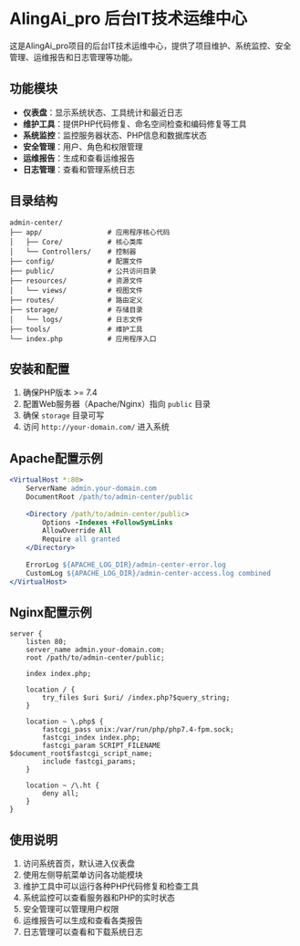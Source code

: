 # AlingAi_pro 后台IT技术运维中心

这是AlingAi_pro项目的后台IT技术运维中心，提供了项目维护、系统监控、安全管理、运维报告和日志管理等功能。

## 功能模块

- **仪表盘**：显示系统状态、工具统计和最近日志
- **维护工具**：提供PHP代码修复、命名空间检查和编码修复等工具
- **系统监控**：监控服务器状态、PHP信息和数据库状态
- **安全管理**：用户、角色和权限管理
- **运维报告**：生成和查看运维报告
- **日志管理**：查看和管理系统日志

## 目录结构

```
admin-center/
├── app/                # 应用程序核心代码
│   ├── Core/           # 核心类库
│   └── Controllers/    # 控制器
├── config/             # 配置文件
├── public/             # 公共访问目录
├── resources/          # 资源文件
│   └── views/          # 视图文件
├── routes/             # 路由定义
├── storage/            # 存储目录
│   └── logs/           # 日志文件
├── tools/              # 维护工具
└── index.php           # 应用程序入口
```

## 安装和配置

1. 确保PHP版本 >= 7.4
2. 配置Web服务器（Apache/Nginx）指向 `public` 目录
3. 确保 `storage` 目录可写
4. 访问 `http://your-domain.com/` 进入系统

## Apache配置示例

```apache
<VirtualHost *:80>
    ServerName admin.your-domain.com
    DocumentRoot /path/to/admin-center/public
    
    <Directory /path/to/admin-center/public>
        Options -Indexes +FollowSymLinks
        AllowOverride All
        Require all granted
    </Directory>
    
    ErrorLog ${APACHE_LOG_DIR}/admin-center-error.log
    CustomLog ${APACHE_LOG_DIR}/admin-center-access.log combined
</VirtualHost>
```

## Nginx配置示例

```nginx
server {
    listen 80;
    server_name admin.your-domain.com;
    root /path/to/admin-center/public;
    
    index index.php;
    
    location / {
        try_files $uri $uri/ /index.php?$query_string;
    }
    
    location ~ \.php$ {
        fastcgi_pass unix:/var/run/php/php7.4-fpm.sock;
        fastcgi_index index.php;
        fastcgi_param SCRIPT_FILENAME $document_root$fastcgi_script_name;
        include fastcgi_params;
    }
    
    location ~ /\.ht {
        deny all;
    }
}
```

## 使用说明

1. 访问系统首页，默认进入仪表盘
2. 使用左侧导航菜单访问各功能模块
3. 维护工具中可以运行各种PHP代码修复和检查工具
4. 系统监控可以查看服务器和PHP的实时状态
5. 安全管理可以管理用户权限
6. 运维报告可以生成和查看各类报告
7. 日志管理可以查看和下载系统日志 
